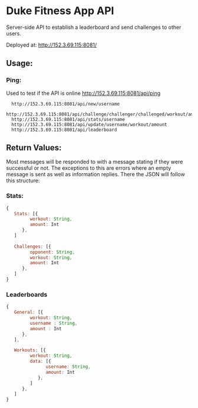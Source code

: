 # Duke Fitness App API
Server-side API to establish a leaderboard and send challenges to other users.

Deployed at: 
http://152.3.69.115:8081/

## Usage: 
   ### Ping:
   Used to test if the API is online
      http://152.3.69.115:8081/api/ping  
      
   

      http://152.3.69.115:8081/api/new/username   
      http://152.3.69.115:8081/api/challenge/challenger/challenged/workout/amount  
      http://152.3.69.115:8081/api/stats/username  
      http://152.3.69.115:8081/api/update/username/workout/amount  
      http://152.3.69.115:8081/api/leaderboard  
   
## Return Values:
Most messages will be responded to with a message stating if they were successful or not. The exceptions to this are errors where an empty message is sent as well as information replies. There the JSON will follow this structure:
### Stats:
```javascript
{  
   Stats: [{  
         workout: String,  
         amount: Int  
      },  
   ] 
   
   Challenges: [{  
         opponent: String,  
         workout: String,  
         amount: Int  
      },  
   ]  
}
```

### Leaderboards
```javascript
{
   General: [{
         workout: String, 
         username : String, 
         amount : Int
      },
   ],

   Workouts: [{
         workout: String, 
         data: [{
               username: String, 
               amount: Int
            },
         ]
      },
   ]
}
```
